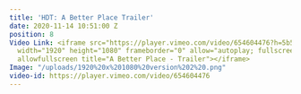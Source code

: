 ```yaml
---
title: 'HDT: A Better Place Trailer'
date: 2020-11-14 10:51:00 Z
position: 8
Video Link: <iframe src="https://player.vimeo.com/video/654604476?h=5b58eecba5&amp;badge=0&amp;autopause=0&amp;player_id=0&amp;app_id=58479"
  width="1920" height="1080" frameborder="0" allow="autoplay; fullscreen; picture-in-picture"
  allowfullscreen title="A Better Place - Trailer"></iframe>
Image: "/uploads/1920%20x%201080%20version%202%20.png"
video-id: https://player.vimeo.com/video/654604476
---
```


